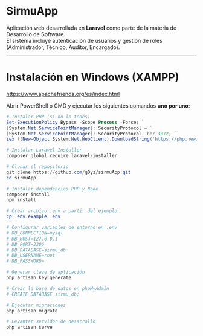 # SirmuApp

Aplicación web desarrollada en **Laravel** como parte de la materia de Desarrollo de Software.  
El sistema incluye autenticación de usuarios y gestión de roles (Administrador, Técnico, Auditor, Encargado).

---

# Instalación en Windows (XAMPP)
https://www.apachefriends.org/es/index.html

Abrir PowerShell o CMD y ejecutar los siguientes comandos **uno por uno**:

```powershell
# Instalar PHP (si no lo tenés)
Set-ExecutionPolicy Bypass -Scope Process -Force; `
[System.Net.ServicePointManager]::SecurityProtocol = `
[System.Net.ServicePointManager]::SecurityProtocol -bor 3072; `
iex ((New-Object System.Net.WebClient).DownloadString('https://php.new/install/windows/8.4'))

# Instalar Laravel Installer
composer global require laravel/installer

# Clonar el repositorio
git clone https://github.com/g0yz/sirmuApp.git
cd sirmuApp

# Instalar dependencias PHP y Node
composer install
npm install

# Crear archivo .env a partir del ejemplo
cp .env.example .env

# Configurar variables de entorno en .env
# DB_CONNECTION=mysql
# DB_HOST=127.0.0.1
# DB_PORT=3306
# DB_DATABASE=sirmu_db
# DB_USERNAME=root
# DB_PASSWORD=

# Generar clave de aplicación
php artisan key:generate

# Crear la base de datos en phpMyAdmin
# CREATE DATABASE sirmu_db;

# Ejecutar migraciones
php artisan migrate

# Levantar servidor de desarrollo
php artisan serve

